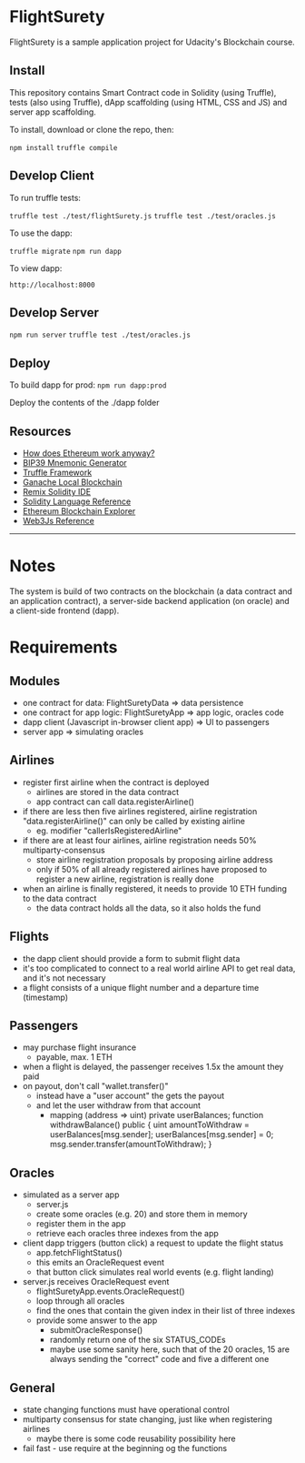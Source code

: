 # FlightSurety

FlightSurety is a sample application project for Udacity's Blockchain course.

## Install

This repository contains Smart Contract code in Solidity (using Truffle), tests (also using Truffle), dApp scaffolding (using HTML, CSS and JS) and server app scaffolding.

To install, download or clone the repo, then:

`npm install`
`truffle compile`

## Develop Client

To run truffle tests:

`truffle test ./test/flightSurety.js`
`truffle test ./test/oracles.js`

To use the dapp:

`truffle migrate`
`npm run dapp`

To view dapp:

`http://localhost:8000`

## Develop Server

`npm run server`
`truffle test ./test/oracles.js`

## Deploy

To build dapp for prod:
`npm run dapp:prod`

Deploy the contents of the ./dapp folder


## Resources

* [How does Ethereum work anyway?](https://medium.com/@preethikasireddy/how-does-ethereum-work-anyway-22d1df506369)
* [BIP39 Mnemonic Generator](https://iancoleman.io/bip39/)
* [Truffle Framework](http://truffleframework.com/)
* [Ganache Local Blockchain](http://truffleframework.com/ganache/)
* [Remix Solidity IDE](https://remix.ethereum.org/)
* [Solidity Language Reference](http://solidity.readthedocs.io/en/v0.4.24/)
* [Ethereum Blockchain Explorer](https://etherscan.io/)
* [Web3Js Reference](https://github.com/ethereum/wiki/wiki/JavaScript-API)

------------------------------------------------------------------------------------------

# Notes

The system is build of two contracts on the blockchain (a data contract and an application contract), a server-side backend
application (on oracle) and a client-side frontend (dapp).



# Requirements

## Modules
- one contract for data: FlightSuretyData => data persistence
- one contract for app logic: FlightSuretyApp => app logic, oracles code
- dapp client (Javascript in-browser client app) => UI to passengers
- server app => simulating oracles

## Airlines

- register first airline when the contract is deployed
    - airlines are stored in the data contract
    - app contract can call data.registerAirline()
- if there are less then five airlines registered, airline registration "data.registerAirline()" can only be called by existing airline
    - eg. modifier "callerIsRegisteredAirline"
- if there are at least four airlines, airline registration needs 50% multiparty-consensus
    - store airline registration proposals by proposing airline address
    - only if 50% of all already registered airlines have proposed to register a new airline, registration is really done
- when an airline is finally registered, it needs to provide 10 ETH funding to the data contract
    - the data contract holds all the data, so it also holds the fund

## Flights

- the dapp client should provide a form to submit flight data
- it's too complicated to connect to a real world airline API to get real data, and it's not necessary
- a flight consists of a unique flight number and a departure time (timestamp)

## Passengers

- may purchase flight insurance
    - payable, max. 1 ETH
- when a flight is delayed, the passenger receives 1.5x the amount they paid
- on payout, don't call "wallet.transfer()"
    - instead have a "user account" the gets the payout
    - and let the user withdraw from that account
        - mapping (address => uint) private userBalances;
          function withdrawBalance() public {
              uint amountToWithdraw = userBalances[msg.sender];
              userBalances[msg.sender] = 0;
              msg.sender.transfer(amountToWithdraw);
          }

## Oracles

- simulated as a server app
    - server.js
    - create some oracles (e.g. 20) and store them in memory
    - register them in the app
    - retrieve each oracles three indexes from the app
- client dapp triggers (button click) a request to update the flight status
    - app.fetchFlightStatus()
    - this emits an OracleRequest event
    - that button click simulates real world events (e.g. flight landing)
- server.js receives OracleRequest event
    - flightSuretyApp.events.OracleRequest()
    - loop through all oracles
    - find the ones that contain the given index in their list of three indexes
    - provide some answer to the app
        - submitOracleResponse()
        - randomly return one of the six STATUS_CODEs
        - maybe use some sanity here, such that of the 20 oracles, 15 are always sending the "correct" code and five a different one

## General

- state changing functions must have operational control
- multiparty consensus for state changing, just like when registering airlines
    - maybe there is some code reusability possibility here
- fail fast - use require at the beginning og the functions


